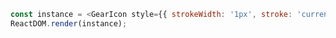 <!--start-code-->

```js
const instance = <GearIcon style={{ strokeWidth: '1px', stroke: 'currentColor' }} />;
ReactDOM.render(instance);
```

<!--end-code-->
